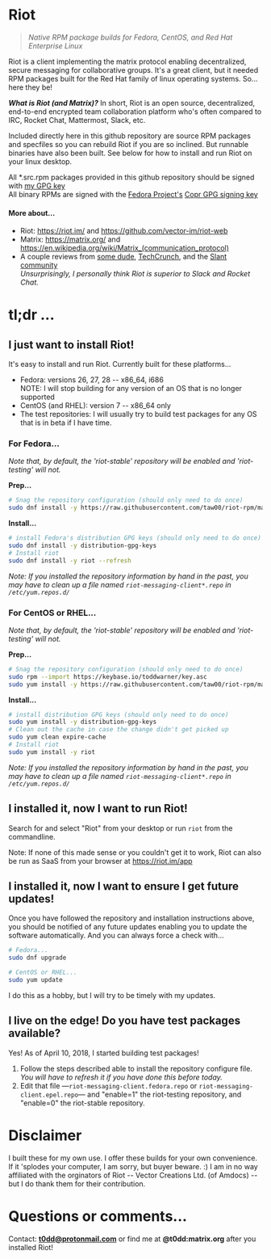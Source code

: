 # Riot

> _Native RPM package builds for Fedora, CentOS, and Red Hat Enterprise Linux_

Riot is a client implementing the matrix protocol enabling decentralized, secure messaging for collaborative groups. It's a great client, but it needed RPM packages built for the Red Hat family of linux operating systems. So... here they be!

_**What is Riot (and Matrix)?**_ In short, Riot is an open source, decentralized, end-to-end encrypted team collaboration platform who's often compared to IRC, Rocket Chat, Mattermost, Slack, etc.

Included directly here in this github repository are source RPM packages and specfiles so you can rebuild Riot if you are so inclined. But runnable binaries have also been built. See below for how to install and run Riot on your linux desktop.

All \*.src.rpm packages provided in this github repository should be signed with [my GPG key](https://keybase.io/toddwarner/key.asc)<br />All binary RPMs are signed with the [Fedora Project's](https://fedoraproject.org/) [Copr GPG signing key](https://copr-be.cloud.fedoraproject.org/results/taw/Riot/pubkey.gpg)

#### More about...

* Riot: <https://riot.im/> and <https://github.com/vector-im/riot-web>
* Matrix: <https://matrix.org/> and <https://en.wikipedia.org/wiki/Matrix_(communication_protocol)>
* A couple reviews from [some dude](http://www.1500wordmtu.com/2016/slack-no-more-why-you-should-use-riotim-and-matrixorg), [TechCrunch](https://techcrunch.com/2016/09/19/riot-wants-to-be-like-slack-but-with-the-flexibility-of-an-underlying-open-source-platform/), and the [Slant community](https://www.slant.co/options/12764/~matrix-review)<br />_Unsurprisingly, I personally think Riot is superior to Slack and Rocket Chat._

# tl;dr ...

## I just want to install Riot!

It's easy to install and run Riot. Currently built for these platforms...

* Fedora: versions 26, 27, 28 -- x86\_64, i686<br />
  NOTE: I will stop building for any version of an OS that is no longer supported
* CentOS (and RHEL): version 7 -- x86\_64 only
* The test repositories: I will usually try to build test packages for any OS that is in beta if I have time.

### For Fedora...

_Note that, by default, the 'riot-stable' repository will be enabled and 'riot-testing' will not._ 

**Prep...**
```bash
# Snag the repository configuration (should only need to do once)
sudo dnf install -y https://raw.githubusercontent.com/taw00/riot-rpm/master/toddpkgs-riot-repo-1.0-2.fc28.taw0.noarch.rpm
```
**Install...**
```bash
# install Fedora's distribution GPG keys (should only need to do once)
sudo dnf install -y distribution-gpg-keys
# Install riot
sudo dnf install -y riot --refresh
```

_Note: If you installed the repository information by hand in the past, you may
have to clean up a file named `riot-messaging-client*.repo` in
`/etc/yum.repos.d/`_ 

### For CentOS or RHEL...

_Note that, by default, the 'riot-stable' repository will be enabled and 'riot-testing' will not._ 

**Prep...**
```bash
# Snag the repository configuration (should only need to do once)
sudo rpm --import https://keybase.io/toddwarner/key.asc
sudo yum install -y https://raw.githubusercontent.com/taw00/riot-rpm/master/toddpkgs-riot-repo-1.0-2.el7.centos.taw0.noarch.rpm
```
**Install...**
```bash
# install distribution GPG keys (should only need to do once)
sudo yum install -y distribution-gpg-keys
# Clean out the cache in case the change didn't get picked up
sudo yum clean expire-cache
# Install riot
sudo yum install -y riot
```

_Note: If you installed the repository information by hand in the past, you may
have to clean up a file named `riot-messaging-client*.repo` in
`/etc/yum.repos.d/`_ 

## I installed it, now I want to run Riot!

Search for and select "Riot" from your desktop or run `riot` from the commandline.

Note: If none of this made sense or you couldn't get it to work, Riot can also be run as SaaS from your browser at <https://riot.im/app>

## I installed it, now I want to ensure I get future updates!

Once you have followed the repository and installation instructions above, you should be notified of any future updates enabling you to update the software automatically. And you can always force a check with...

```bash
# Fedora...
sudo dnf upgrade
```
```bash
# CentOS or RHEL...
sudo yum update
```

I do this as a hobby, but I will try to be timely with my updates.

## I live on the edge! Do you have test packages available?

Yes! As of April 10, 2018, I started building test packages!

1. Follow the steps described able to install the repository configure file.  
   _You will have to refresh it if you have done this before today._
2. Edit that file &mdash;`riot-messaging-client.fedora.repo` or `riot-messaging-client.epel.repo`&mdash; and "enable=1" the riot-testing repository, and "enable=0" the riot-stable repository.


# Disclaimer

I built these for my own use. I offer these builds for your own convenience. If it 'splodes your computer, I am sorry, but buyer beware. :) I am in no way affiliated with the orginators of Riot -- Vector Creations Ltd. (of Amdocs) -- but I do thank them for their contribution.

# Questions or comments...

Contact: **t0dd@protonmail.com** or find me at **@t0dd:matrix.org** after you installed Riot!
